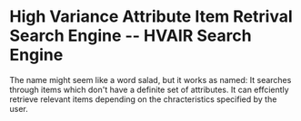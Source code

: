 # High Variance Attribute Item Retrival Search Engine  -- HVAIR Search Engine

The name might seem like a word salad, but it works as named: It searches through items which don't have a definite set of attributes. It can effciently retrieve relevant items depending on the chracteristics specified by the user. 

